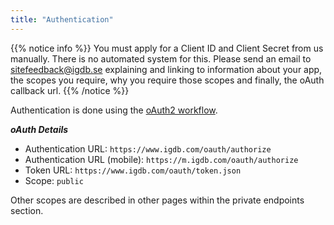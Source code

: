 ```yaml
---
title: "Authentication"
---
```


{{% notice info %}}
You must apply for a Client ID and Client Secret from us manually. There is no automated system for this. Please send an email to [sitefeedback@igdb.se](mailto:sitefeedback@igdb.se) explaining and linking to information about your app, the scopes you require, why you require those scopes and finally, the oAuth callback url.
{{% /notice %}}

Authentication is done using the [oAuth2 workflow](https://oauth.net/2/).

***oAuth Details***

- Authentication URL: `https://www.igdb.com/oauth/authorize`
- Authentication URL (mobile): `https://m.igdb.com/oauth/authorize`
- Token URL: `https://www.igdb.com/oauth/token.json`
- Scope: `public`

Other scopes are described in other pages within the private endpoints section.